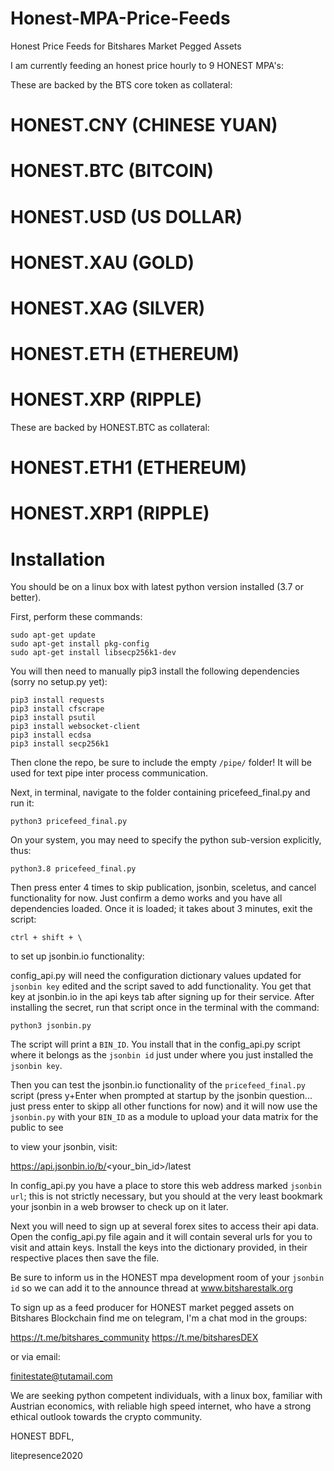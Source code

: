 # Honest-MPA-Price-Feeds
Honest Price Feeds for Bitshares Market Pegged Assets

I am currently feeding an honest price hourly to 9 HONEST MPA's: 

These are backed by the BTS core token as collateral:
# HONEST.CNY (CHINESE YUAN)
# HONEST.BTC (BITCOIN)
# HONEST.USD (US DOLLAR)
# HONEST.XAU (GOLD)
# HONEST.XAG (SILVER)
# HONEST.ETH (ETHEREUM)
# HONEST.XRP (RIPPLE)

These are backed by HONEST.BTC as collateral:
# HONEST.ETH1 (ETHEREUM)
# HONEST.XRP1 (RIPPLE)

# Installation
You should be on a linux box with latest python version installed (3.7 or better).

First, perform these commands:

    sudo apt-get update
    sudo apt-get install pkg-config
    sudo apt-get install libsecp256k1-dev

You will then need to manually pip3 install the following dependencies (sorry no setup.py yet):

    pip3 install requests
    pip3 install cfscrape
    pip3 install psutil
    pip3 install websocket-client
    pip3 install ecdsa
    pip3 install secp256k1

Then clone the repo, be sure to include the empty `/pipe/` folder!  It will be used for text pipe inter process communication.

Next, in terminal, navigate to the folder containing pricefeed_final.py and run it:

    python3 pricefeed_final.py 
  
On your system, you may need to specify the python sub-version explicitly, thus:
  
    python3.8 pricefeed_final.py 
  
Then press enter 4 times to skip publication, jsonbin, sceletus, and cancel functionality for now.  Just confirm a demo works and you have all dependencies loaded.   Once it is loaded; it takes about 3 minutes, exit the script:

    ctrl + shift + \

to set up jsonbin.io functionality:

config_api.py will need the configuration dictionary values updated for `jsonbin key` edited and the script saved to add functionality.  You get that key at jsonbin.io in the api keys tab after signing up for their service.   After installing the secret, run that script once in the terminal with the command:

    python3 jsonbin.py 
    
The script will print a `BIN_ID`.  You install that in the config_api.py script where it belongs as the `jsonbin id` just under where you just installed the `jsonbin key`.   

Then you can test the jsonbin.io functionality of the `pricefeed_final.py` script (press y+Enter when prompted at startup by the jsonbin question... just press enter to skipp all other functions for now) and it will now use the `jsonbin.py` with your `BIN_ID` as a module to upload your data matrix for the public to see

to view your jsonbin, visit:

https://api.jsonbin.io/b/<your_bin_id>/latest

In config_api.py you have a place to store this web address marked `jsonbin url`; this is not strictly necessary, but you should at the very least bookmark your jsonbin in a web browser to check up on it later.  

Next you will need to sign up at several forex sites to access their api data.   Open the config_api.py file again and it will contain several urls for you to visit and attain keys.   Install the keys into the dictionary provided, in their respective places then save the file. 

Be sure to inform us in the HONEST mpa development room of your `jsonbin id` so we can add it to the announce thread at www.bitsharestalk.org
    
To sign up as a feed producer for HONEST market pegged assets on Bitshares Blockchain find me on telegram, I'm a chat mod in the groups:

https://t.me/bitshares_community
https://t.me/bitsharesDEX

or via email:

finitestate@tutamail.com

We are seeking python competent individuals, with a linux box, familiar with Austrian economics, with reliable high speed internet, who have a strong ethical outlook towards the crypto community. 


HONEST BDFL,

litepresence2020
